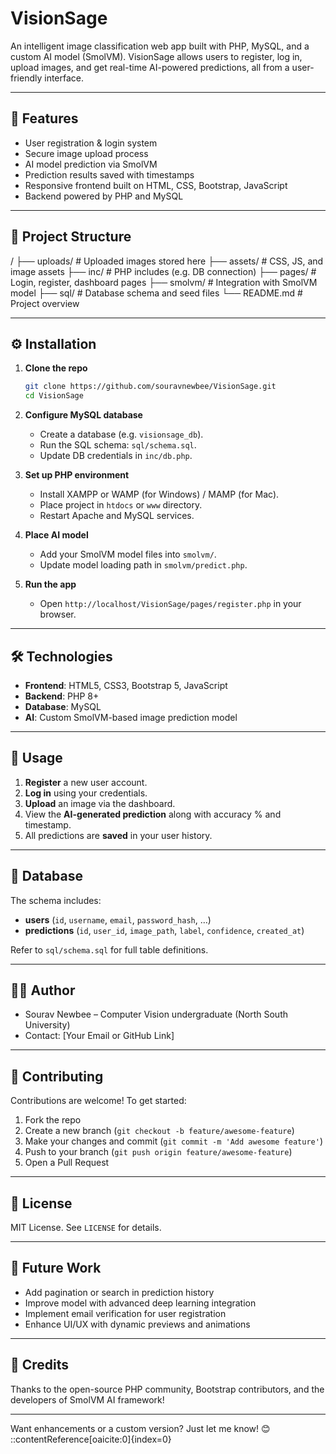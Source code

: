 # VisionSage

An intelligent image classification web app built with PHP, MySQL, and a custom AI model (SmolVM). VisionSage allows users to register, log in, upload images, and get real-time AI-powered predictions, all from a user-friendly interface.

---

## 🚀 Features

- User registration & login system  
- Secure image upload process  
- AI model prediction via SmolVM  
- Prediction results saved with timestamps  
- Responsive frontend built on HTML, CSS, Bootstrap, JavaScript  
- Backend powered by PHP and MySQL  

---

## 📁 Project Structure

/
├── uploads/ # Uploaded images stored here
├── assets/ # CSS, JS, and image assets
├── inc/ # PHP includes (e.g. DB connection)
├── pages/ # Login, register, dashboard pages
├── smolvm/ # Integration with SmolVM model
├── sql/ # Database schema and seed files
└── README.md # Project overview

---

## ⚙️ Installation

1. **Clone the repo**

    ```bash
    git clone https://github.com/souravnewbee/VisionSage.git
    cd VisionSage
    ```

2. **Configure MySQL database**

    - Create a database (e.g. `visionsage_db`).
    - Run the SQL schema: `sql/schema.sql`.
    - Update DB credentials in `inc/db.php`.

3. **Set up PHP environment**

    - Install XAMPP or WAMP (for Windows) / MAMP (for Mac).
    - Place project in `htdocs` or `www` directory.
    - Restart Apache and MySQL services.

4. **Place AI model**

    - Add your SmolVM model files into `smolvm/`.
    - Update model loading path in `smolvm/predict.php`.

5. **Run the app**

    - Open `http://localhost/VisionSage/pages/register.php` in your browser.

---

## 🛠️ Technologies

- **Frontend**: HTML5, CSS3, Bootstrap 5, JavaScript  
- **Backend**: PHP 8+  
- **Database**: MySQL  
- **AI**: Custom SmolVM-based image prediction model  

---

## 🧩 Usage

1. **Register** a new user account.  
2. **Log in** using your credentials.  
3. **Upload** an image via the dashboard.  
4. View the **AI-generated prediction** along with accuracy % and timestamp.  
5. All predictions are **saved** in your user history.  

---

## 🧪 Database

The schema includes:

- **users** (`id`, `username`, `email`, `password_hash`, …)  
- **predictions** (`id`, `user_id`, `image_path`, `label`, `confidence`, `created_at`)  

Refer to `sql/schema.sql` for full table definitions.

---

## 🧑‍💻 Author

- Sourav Newbee – Computer Vision undergraduate (North South University)  
- Contact: [Your Email or GitHub Link]  

---

## 🤝 Contributing

Contributions are welcome! To get started:

1. Fork the repo  
2. Create a new branch (`git checkout -b feature/awesome-feature`)  
3. Make your changes and commit (`git commit -m 'Add awesome feature'`)  
4. Push to your branch (`git push origin feature/awesome-feature`)  
5. Open a Pull Request

---

## 📄 License

MIT License. See `LICENSE` for details.

---

## 🧭 Future Work

- Add pagination or search in prediction history  
- Improve model with advanced deep learning integration  
- Implement email verification for user registration  
- Enhance UI/UX with dynamic previews and animations  

---

## 🎉 Credits

Thanks to the open-source PHP community, Bootstrap contributors, and the developers of SmolVM AI framework!

---

Want enhancements or a custom version? Just let me know! 😊
::contentReference[oaicite:0]{index=0}
